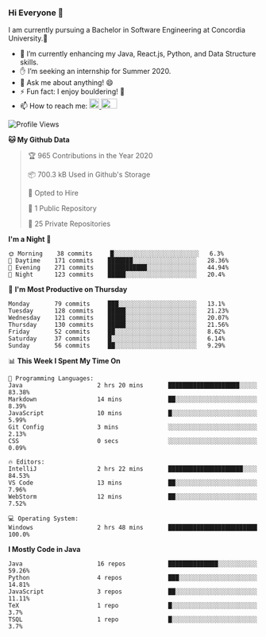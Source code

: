 ### Hi Everyone 👋
I am currently pursuing a Bachelor in Software Engineering at Concordia University.🏫

- 🌱 I’m currently enhancing my Java, React.js, Python, and Data Structure skills.
- ✋ I’m seeking an internship for Summer 2020.
- 💬 Ask me about anything! 😄
- ⚡ Fun fact: I enjoy bouldering! 🧗‍
- 📫 How to reach me: <a href="https://www.linkedin.com/in/siu-tong-ye/" target="_blank"> <img width="20px" width="32" src="https://cdn.jsdelivr.net/npm/simple-icons@v3/icons/linkedin.svg" /> </a> <a href="mailto:SiuTongYe@gmail.com" target="_blank"> <img height="20" width="32" src="https://cdn.jsdelivr.net/npm/simple-icons@v3/icons/gmail.svg" /> </a>

<!--START_SECTION:waka-->
![Profile Views](http://img.shields.io/badge/Profile%20Views-4-blue)

**🐱 My Github Data** 

> 🏆 965 Contributions in the Year 2020
 > 
> 📦 700.3 kB Used in Github's Storage 
 > 
> 💼 Opted to Hire
 > 
> 📜 1 Public Repository 
 > 
> 🔑 25 Private Repositories  
 > 
**I'm a Night 🦉** 

```text
🌞 Morning    38 commits     █░░░░░░░░░░░░░░░░░░░░░░░░   6.3% 
🌆 Daytime    171 commits    ███████░░░░░░░░░░░░░░░░░░   28.36% 
🌃 Evening    271 commits    ███████████░░░░░░░░░░░░░░   44.94% 
🌙 Night      123 commits    █████░░░░░░░░░░░░░░░░░░░░   20.4%

```
📅 **I'm Most Productive on Thursday** 

```text
Monday       79 commits     ███░░░░░░░░░░░░░░░░░░░░░░   13.1% 
Tuesday      128 commits    █████░░░░░░░░░░░░░░░░░░░░   21.23% 
Wednesday    121 commits    █████░░░░░░░░░░░░░░░░░░░░   20.07% 
Thursday     130 commits    █████░░░░░░░░░░░░░░░░░░░░   21.56% 
Friday       52 commits     ██░░░░░░░░░░░░░░░░░░░░░░░   8.62% 
Saturday     37 commits     █░░░░░░░░░░░░░░░░░░░░░░░░   6.14% 
Sunday       56 commits     ██░░░░░░░░░░░░░░░░░░░░░░░   9.29%

```


📊 **This Week I Spent My Time On** 

```text
💬 Programming Languages: 
Java                     2 hrs 20 mins       ████████████████████░░░░░   83.38% 
Markdown                 14 mins             ██░░░░░░░░░░░░░░░░░░░░░░░   8.39% 
JavaScript               10 mins             █░░░░░░░░░░░░░░░░░░░░░░░░   5.99% 
Git Config               3 mins              ░░░░░░░░░░░░░░░░░░░░░░░░░   2.13% 
CSS                      0 secs              ░░░░░░░░░░░░░░░░░░░░░░░░░   0.09%

🔥 Editors: 
IntelliJ                 2 hrs 22 mins       █████████████████████░░░░   84.53% 
VS Code                  13 mins             ██░░░░░░░░░░░░░░░░░░░░░░░   7.96% 
WebStorm                 12 mins             ██░░░░░░░░░░░░░░░░░░░░░░░   7.52%

💻 Operating System: 
Windows                  2 hrs 48 mins       █████████████████████████   100.0%

```

**I Mostly Code in Java** 

```text
Java                     16 repos            ██████████████░░░░░░░░░░░   59.26% 
Python                   4 repos             ███░░░░░░░░░░░░░░░░░░░░░░   14.81% 
JavaScript               3 repos             ██░░░░░░░░░░░░░░░░░░░░░░░   11.11% 
TeX                      1 repo              █░░░░░░░░░░░░░░░░░░░░░░░░   3.7% 
TSQL                     1 repo              █░░░░░░░░░░░░░░░░░░░░░░░░   3.7%

```



<!--END_SECTION:waka-->
